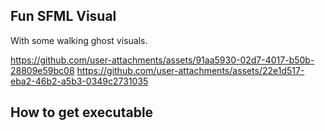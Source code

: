 ## Fun SFML Visual
With some walking ghost visuals.

https://github.com/user-attachments/assets/91aa5930-02d7-4017-b50b-28809e59bc08
https://github.com/user-attachments/assets/22e1d517-eba2-46b2-a5b3-0349c2731035


## How to get executable



